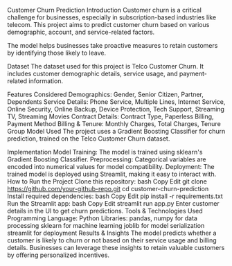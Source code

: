 Customer Churn Prediction
Introduction
Customer churn is a critical challenge for businesses, especially in subscription-based industries like telecom. This project aims to predict customer churn based on various demographic, account, and service-related factors.

The model helps businesses take proactive measures to retain customers by identifying those likely to leave.

Dataset
The dataset used for this project is Telco Customer Churn. It includes customer demographic details, service usage, and payment-related information.

Features Considered
Demographics: Gender, Senior Citizen, Partner, Dependents
Service Details: Phone Service, Multiple Lines, Internet Service, Online Security, Online Backup, Device Protection, Tech Support, Streaming TV, Streaming Movies
Contract Details: Contract Type, Paperless Billing, Payment Method
Billing & Tenure: Monthly Charges, Total Charges, Tenure Group
Model Used
The project uses a Gradient Boosting Classifier for churn prediction, trained on the Telco Customer Churn dataset.

Implementation
Model Training: The model is trained using sklearn's Gradient Boosting Classifier.
Preprocessing: Categorical variables are encoded into numerical values for model compatibility.
Deployment: The trained model is deployed using Streamlit, making it easy to interact with.
How to Run the Project
Clone this repository:
bash
Copy
Edit
git clone https://github.com/your-github-repo.git
cd customer-churn-prediction
Install required dependencies:
bash
Copy
Edit
pip install -r requirements.txt
Run the Streamlit app:
bash
Copy
Edit
streamlit run app.py
Enter customer details in the UI to get churn predictions.
Tools & Technologies Used
Programming Language: Python
Libraries:
pandas, numpy for data processing
sklearn for machine learning
joblib for model serialization
streamlit for deployment
Results & Insights
The model predicts whether a customer is likely to churn or not based on their service usage and billing details. Businesses can leverage these insights to retain valuable customers by offering personalized incentives.
